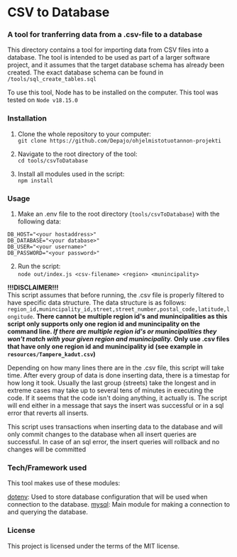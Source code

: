 # CSV to Database

### A tool for tranferring data from a .csv-file to a database

This directory contains a tool for importing data from CSV files into a database. The tool is intended to be used as part of a larger software project, and it assumes that the target database schema has already been created. The exact database schema can be found in `/tools/sql_create_tables.sql`

To use this tool, Node has to be installed on the computer. This tool was tested on `Node v18.15.0`

### Installation

1. Clone the whole repository to your computer:<br />
`git clone https://github.com/Depajo/ohjelmistotuotannon-projekti`

2. Navigate to the root directory of the tool:<br />
`cd tools/csvToDatabase`

3. Install all modules used in the script:<br /> 
`npm install`

### Usage

1. Make an .env file to the root directory (`tools/csvToDatabase`) with the following data:
```
DB_HOST="<your hostaddress>"
DB_DATABASE="<your database>"
DB_USER="<your username>"
DB_PASSWORD="<your password>"
```

2. Run the script:<br />
`node out/index.js <csv-filename> <region> <munincipality>`

__!!!DISCLAIMER!!!__<br />
This script assumes that before running, the .csv file is properly filtered to have specific data structure. The data structure is as follows:
`region_id,munincipality_id,street,street_number,postal_code,latitude,longitude`. **There cannot be multiple region id's and munincipalities as this script only supports
only one region id and munincipality on the command line. _If there are multiple region id's or munincipalities they won't match with your given region and
munincipality._ Only use .csv files that have only one region id and munincipality id (see example in `resources/Tampere_kadut.csv`)**

Depending on how many lines there are in the .csv file, this script will take time. After every group of data is done inserting data, there is a timestap for how long it
took. Usually the last group (streets) take the longest and in extreme cases may take up to several tens of minutes in executing the code. If it seems that the code 
isn't doing anything, it actually is. The script will end either in a message that says the insert was successful or in a sql error that reverts all inserts.

This script uses transactions when inserting data to the database and will only commit changes to the database when all insert queries are successful. In case of 
an sql error, the insert queries will rollback and no changes will be committed

### Tech/Framework used

This tool makes use of these modules:

[dotenv](https://github.com/motdotla/dotenv): Used to store database configuration that will be used when connection to the database.
[mysql](https://github.com/mysqljs/mysql): Main module for making a connection to and querying the database.

### License

This project is licensed under the terms of the MIT license.
